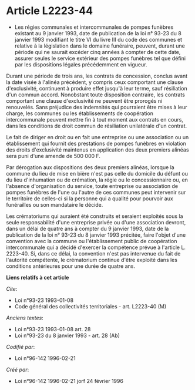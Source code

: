 # Article L2223-44

- Les régies communales et intercommunales de pompes funèbres existant au 9 janvier 1993, date de publication de la loi n°
93-23 du 8 janvier 1993 modifiant le titre VI du livre III du code des communes et relative à la législation dans le domaine
funéraire, peuvent, durant une période qui ne saurait excéder cinq années à compter de cette date, assurer seules le service
extérieur des pompes funèbres tel que défini par les dispositions légales précédemment en vigueur.

Durant une période de trois ans, les contrats de concession, conclus avant la date visée à l'alinéa précédent, y compris ceux
comportant une clause d'exclusivité, continuent à produire effet jusqu'à leur terme, sauf résiliation d'un commun accord.
Nonobstant toute disposition contraire, les contrats comportant une clause d'exclusivité ne peuvent être prorogés ni
renouvelés. Sans préjudice des indemnités qui pourraient être mises à leur charge, les communes ou les établissements de
coopération intercommunale peuvent mettre fin à tout moment aux contrats en cours, dans les conditions de droit commun de
résiliation unilatérale d'un contrat.

Le fait de diriger en droit ou en fait une entreprise ou une association ou un établissement qui fournit des prestations de
pompes funèbres en violation des droits d'exclusivité maintenus en application des deux premiers alinéas sera puni d'une
amende de 500 000 F.

Par dérogation aux dispositions des deux premiers alinéas, lorsque la commune du lieu de mise en bière n'est pas celle du
domicile du défunt ou du lieu d'inhumation ou de crémation, la régie ou le concessionnaire ou, en l'absence d'organisation du
service, toute entreprise ou association de pompes funèbres de l'une ou l'autre de ces communes peut intervenir sur le
territoire de celles-ci si la personne qui a qualité pour pourvoir aux funérailles ou son mandataire le décide.

Les crématoriums qui auraient été construits et seraient exploités sous la seule responsabilité d'une entreprise privée ou
d'une association devront, dans un délai de quatre ans à compter du 9 janvier 1993, date de la publication de la loi n° 93-23
du 8 janvier 1993 précitée, faire l'objet d'une convention avec la commune ou l'établissement public de coopération
intercommunale qui a décidé d'exercer la compétence prévue à l'article L. 2223-40. Si, dans ce délai, la convention n'est pas
intervenue du fait de l'autorité compétente, le crématorium continue d'être exploité dans les conditions antérieures pour une
durée de quatre ans.

**Liens relatifs à cet article**

_Cite_:

  - Loi n°93-23 1993-01-08
  - Code général des collectivités territoriales - art. L2223-40 (M)

_Anciens textes_:

  - Loi n°93-23 1993-01-08 art. 28
  - Loi n°93-23 du 8 janvier 1993 - art. 28 (Ab)

_Codifié par_:

  - Loi n°96-142 1996-02-21

_Créé par_:

  - Loi n°96-142 1996-02-21 jorf 24 février 1996
